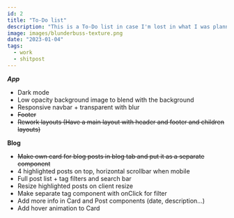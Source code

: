 ```yaml
---
id: 2
title: "To-Do list"
description: "This is a To-Do list in case I'm lost in what I was planning on doing before"
image: images/blunderbuss-texture.png
date: "2023-01-04"
tags:
  - work
  - shitpost
---
```


**_App_**

- Dark mode
- Low opacity background image to blend with the background
- Responsive navbar + transparent with blur
- ~~Footer~~
- ~~Rework layouts (Have a main layout with header and footer and children layouts)~~

**Blog**

- ~~Make own card for blog posts in blog tab and put it as a separate component~~
- 4 highlighted posts on top, horizontal scrollbar when mobile
- Full post list + tag filters and search bar
- Resize highlighted posts on client resize
- Make separate tag component with onClick for filter
- Add more info in Card and Post components (date, description...)
- Add hover animation to Card

